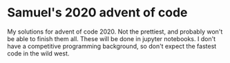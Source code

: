 # Samuel's 2020 advent of code

My solutions for advent of code 2020. Not the prettiest, and probably won't be able to finish them all. These will be done in jupyter notebooks. 
I don't have a competitive programming background, so don't expect the fastest code in the wild west. 
